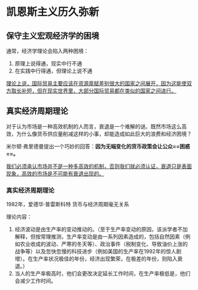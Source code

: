# 凯恩斯主义历久弥新

## 保守主义宏观经济学的困境

通常，经济学理论会陷入两种困境：

1. 原理上说得通，现实中行不通
2. 在实践中行得通，但理论上说不通

<u>理论上说，国际贸易主要应该在资源禀赋差别很大的国家之间展开，因为这能使双方取长补短，但在现实世界里，大部分国际贸易都在类似的国家之间进行。</u>

## 真实经济周期理论

对于认为市场是一种高效机制的人而言，衰退是一个难解的谜。既然市场这么高效，为什么像货币供应量削减这样的小事，却能造成如此巨大的浪费和经济困境？

米尔顿·弗里德曼提出一个巧妙的回答：**因为无端变化的货币政策会让公众==困惑==。**

<u>我们必须承认市场并不是一种多高效的机制，否则我们就必须认证，衰退只是表面现象，高效的市场是不可能有衰退出现的。</u>

### 真实经济周期理论

1982年，爱德华·普雷斯科特 货币与经济周期毫无关系

理论内容：

1. 经济波动是由生产率的变动推动的。（至于生产率变动的原因，该派学者不加解释，但按常理推测，生产率变动是由一系列因素造成的，包括自然因素（例如农业收成的波动、严寒的冬天等）、政治事件（税制变化、导致油价上涨的战争等）以及忽快忽慢的科技进步（例如美国的生产率在1992年的惊人剧增）。在生产率状况极佳的年份，经济出现繁荣，在极差的年份，则陷入衰退。）
2. 当人的生产率极高时，他们会更改决定延长工作时间，在生产率极低是，他们会减少工作时间。